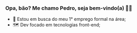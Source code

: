 ### Opa, bão? Me chamo Pedro, seja bem-vindo(a) 👋😉

- 🔭 Estou em busca do meu 1° emprego formal na área;
- 🗺 Dev focado em tecnologias front-end;
